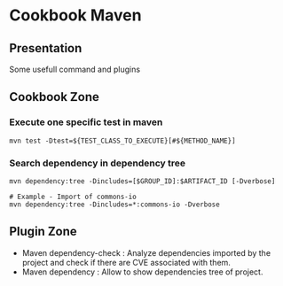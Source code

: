 # Cookbook Maven

## Presentation

Some usefull command and plugins

## Cookbook Zone

### Execute one specific test in maven 

```
mvn test -Dtest=${TEST_CLASS_TO_EXECUTE}[#${METHOD_NAME}]
```

### Search dependency in dependency tree

```
mvn dependency:tree -Dincludes=[$GROUP_ID]:$ARTIFACT_ID [-Dverbose]

# Example - Import of commons-io
mvn dependency:tree -Dincludes=*:commons-io -Dverbose
```

## Plugin Zone

* Maven dependency-check : Analyze dependencies imported by the project and check if there are CVE associated with them. 
* Maven dependency : Allow to show dependencies tree of project. 
